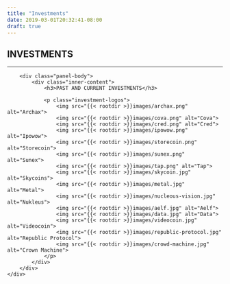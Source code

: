```yaml
---
title: "Investments"
date: 2019-03-01T20:32:41-08:00
draft: true
---
```


<div class="investment-process">
	<div class="content container">
		<h2>INVESTMENTS</h2>
		<hr class="redline"/>

		<div class="panel-body">
			<div class="inner-content">
				<h3>PAST AND CURRENT INVESTMENTS</h3>
				
				<p class="investment-logos">
					<img src="{{< rootdir >}}images/archax.png" alt="Archax">
					<img src="{{< rootdir >}}images/cova.png" alt="Cova">
					<img src="{{< rootdir >}}images/cred.png" alt="Cred">
					<img src="{{< rootdir >}}images/ipowow.png" alt="Ipowow">
					<img src="{{< rootdir >}}images/storecoin.png" alt="Storecoin">
					<img src="{{< rootdir >}}images/sunex.png" alt="Sunex">
					<img src="{{< rootdir >}}images/tap.png" alt="Tap">
					<img src="{{< rootdir >}}images/skycoin.jpg" alt="Skycoins">
					<img src="{{< rootdir >}}images/metal.jpg" alt="Metal">
					<img src="{{< rootdir >}}images/nucleous-vision.jpg" alt="Nukleus">
					<img src="{{< rootdir >}}images/aelf.jpg" alt="Aelf">
					<img src="{{< rootdir >}}images/data.jpg" alt="Data">
					<img src="{{< rootdir >}}images/videocoin.jpg" alt="Videocoin">
					<img src="{{< rootdir >}}images/republic-protocol.jpg" alt="Republic Protocol">
					<img src="{{< rootdir >}}images/crowd-machine.jpg" alt="Crown Machine">
				</p>
			</div>
		</div>
	</div>
</div>
